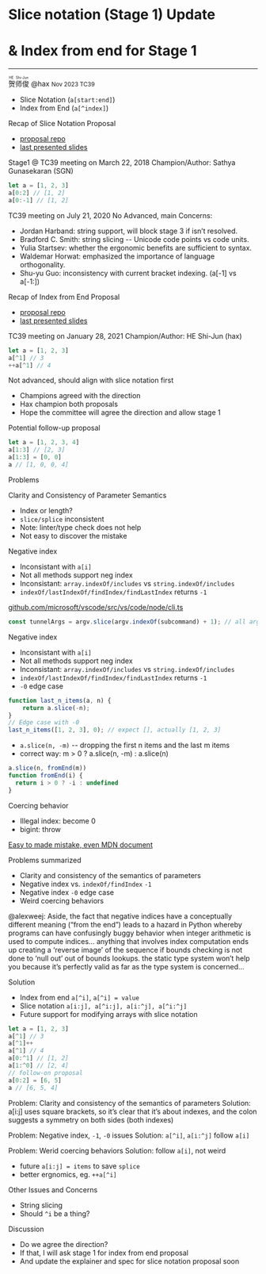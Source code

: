 # Slice notation (Stage 1) Update
# & Index from end for Stage 1
--------------------------------------------------------
<div><ruby>贺师俊<rp>（</rp><rt>HE Shi-Jun</rt><rp>）</rp></ruby> @hax <small>Nov 2023 TC39</small></div>

- Slice Notation (`a[start:end]`)
- Index from End (`a[^index]`) 

Recap of Slice Notation Proposal
- [proposal repo](https://github.com/tc39/proposal-slice-notation)
- [last presented slides](https://docs.google.com/presentation/d/1EBpiGuYn2ChDvcd67fpz6gGY14kO8VCuAKOhFMxOqEQ)

Stage1 @ TC39 meeting on March 22, 2018
Champion/Author: Sathya Gunasekaran (SGN)
```ts
let a = [1, 2, 3]
a[0:2] // [1, 2]
a[0:-1] // [1, 2]
```

TC39 meeting on July 21, 2020
No Advanced, main Concerns:
- Jordan Harband: string support, will block stage 3 if isn’t resolved.
- Bradford C. Smith: string slicing -- Unicode code points vs code units.
- Yulia Startsev: whether the ergonomic benefits are sufficient to syntax.
- Waldemar Horwat: emphasized the importance of language orthogonality.
- Shu-yu Guo: inconsistency with current bracket indexing. (a[-1] vs a[-1:])

Recap of Index from End Proposal
- [proposal repo](https://github.com/hax/proposal-index-from-end)
- [last presented slides](https://johnhax.net/2021/index-from-end/slide#0)

TC39 meeting on January 28, 2021
Champion/Author: HE Shi-Jun (hax)
```ts
let a = [1, 2, 3]
a[^1] // 3
++a[^1] // 4
```
Not advanced, should align with slice notation first

- Champions agreed with the direction
- Hax champion both proposals
- Hope the committee will agree the direction and allow stage 1

Potential follow-up proposal
```ts
let a = [1, 2, 3, 4]
a[1:3] // [2, 3]
a[1:3] = [0, 0]
a // [1, 0, 0, 4]
```

Problems

Clarity and Consistency of Parameter Semantics
- Index or length?
- `slice/splice` inconsistent
- Note: linter/type check does not help
- Not easy to discover the mistake

Negative index
- Inconsistant with `a[i]`
- Not all methods support neg index
- Inconsistant: `array.indexOf/includes` vs `string.indexOf/includes`
- `indexOf/lastIndexOf/findIndex/findLastIndex` returns `-1`

[github.com/microsoft/vscode/src/vs/code/node/cli.ts](https://github.com/microsoft/vscode/blob/3dc8779a30910790358fa74d0e62792e2ba8a867/src/vs/code/node/cli.ts#L60)
```ts
const tunnelArgs = argv.slice(argv.indexOf(subcommand) + 1); // all arguments behind `tunnel`
```

Negative index
- Inconsistant with `a[i]`
- Not all methods support neg index
- Inconsistant: `array.indexOf/includes` vs `string.indexOf/includes`
- `indexOf/lastIndexOf/findIndex/findLastIndex` returns `-1`
- `-0` edge case

```ts
function last_n_items(a, n) {
    return a.slice(-n);
}
// Edge case with -0
last_n_items([1, 2, 3], 0); // expect [], actually [1, 2, 3]
```

- `a.slice(n, -m)` -- dropping the first n items and the last m items
- correct way: m > 0 ? a.slice(n, -m) : a.slice(n)

```ts
a.slice(n, fromEnd(m))
function fromEnd(i) {
  return i > 0 ? -i : undefined
}
```

Coercing behavior
- Illegal index: become 0
- bigint: throw

[Easy to made mistake, even MDN document](https://github.com/mdn/content/blob/main/files/en-us/web/javascript/reference/global_objects/string/slice/index.md?plain=1#L54)

Problems summarized
- Clarity and consistency of the semantics of parameters
- Negative index vs. `indexOf/findIndex` `-1`
- Negative index `-0` edge case
- Weird coercing behaviors

@alexweej: Aside, the fact that negative indices have a conceptually different 
meaning (“from the end”) leads to a hazard in Python whereby programs can have 
confusingly buggy behavior when integer arithmetic is used to compute indices… 
anything that involves index computation ends up creating a ‘reverse image’ of the sequence 
if bounds checking is not done to ‘null out’ out of bounds lookups. the static type system 
won’t help you because it’s perfectly valid as far as the type system is concerned…

Solution
- Index from end `a[^i]`, `a[^i] = value`
- Slice notation `a[i:j], a[^i:j], a[i:^j], a[^i:^j]`
- Future support for modifying arrays with slice notation

```ts
let a = [1, 2, 3]
a[^1] // 3
a[^1]++
a[^1] // 4
a[0:^1] // [1, 2]
a[1:^0] // [2, 4]
// follow-on proposal
a[0:2] = [6, 5]
a // [6, 5, 4]
```

Problem: Clarity and consistency of the semantics of parameters
Solution: a[i:j] uses square brackets, so it’s clear that it’s about
indexes, and the colon suggests a symmetry on both sides (both indexes)
  
Problem: Negative index, `-1`, `-0` issues
Solution: `a[^i]`, `a[i:^j]` follow `a[i]`

Problem: Werid coercing behaviors
Solution: follow `a[i]`, not weird

- future `a[i:j] = items` to save `splice`
- better ergnomics, eg. `++a[^i]`

Other Issues and Concerns
- String slicing
- Should `^i` be a thing?

Discussion

- Do we agree the direction?
- If that, I will ask stage 1 for index from end proposal
- And update the explainer and spec for slice notation proposal soon
